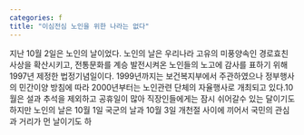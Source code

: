 ```yaml
---
categories: f
title: "이심전심 노인을 위한 나라는 없다"
---
```

지난 10월 2일은 노인의 날이었다. 노인의 날은 우리나라 고유의 미풍양속인 경로효친 사상을 확산시키고, 전통문화를 계승 발전시켜온 노인들의 노고에 감사를 표하기 위해 1997년 제정한 법정기념일이다. 1999년까지는 보건복지부에서 주관하였으나 정부행사의 민간이양 방침에 따라 2000년부터는 노인관련 단체의 자율행사로 개최되고 있다.10월은 설과 추석을 제외하고 공휴일이 많아 직장인들에게는 잠시 쉬어갈수 있는 달이기도 하지만 노인의 날은 10월 1일 국군의 날과 10월 3일 개천절 사이에 끼어서 국민의 관심과 거리가 먼 날이기도 하